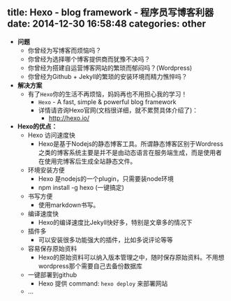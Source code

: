 title: Hexo - blog framework - 程序员写博客利器
date: 2014-12-30 16:58:48
categories: other
---
* __问题__
  * 你曾经为写博客而烦恼吗？
  * 你曾经为选择哪个博客提供商而犹豫不决吗？
  * 你曾经为搭建自运营博客网站的繁琐而郁闷吗？(Wordpress)
  * 你曾经为Github + Jekyll的繁琐的安装环境而精力憔悴吗？
* __解决方案__
  * 有了`Hexo`你的生活不再烦恼，妈妈再也不用担心我的学习！
    * `Hexo` - A fast, simple & powerful blog framework
    * 详情请咨询Hexo官网(文档很详细，就不累赘具体介绍了)：
      * http://hexo.io/
* __Hexo的优点：__
  * Hexo 访问速度快
    * Hexo是基于Nodejs的静态博客工具。所谓静态博客区别于Wordress之类的博客系统主要是并不是由动态语言在服务端生成，而是使用者在使用完博客后生成全站静态文件。
  * 环境安装方便
    * Hexo 是nodejs的一个plugin，只需要装node环境
    * npm install -g hexo (一键搞定)
  * 书写方便
    * 使用markdown书写。
  * 编译速度快
    * Hexo的编译速度比Jekyll快好多，特别是文章多的情况下
  * 插件多
    * 可以安装很多功能强大的插件，比如多说评论等等
  * 容易保存原始资料
    * Hexo的原始资料可以纳入版本管理之中，随时保存原始资料。不用想wordpress那个需要自己去备份数据库
  * 一键部署到github
    * Hexo 提供 command: `hexo deploy` 来部署网站
  * ...

